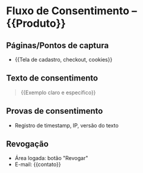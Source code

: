 # Fluxo de Consentimento – {{Produto}}

## Páginas/Pontos de captura
- {{Tela de cadastro, checkout, cookies}}

## Texto de consentimento
> {{Exemplo claro e específico}}

## Provas de consentimento
- Registro de timestamp, IP, versão do texto

## Revogação
- Área logada: botão "Revogar"
- E-mail: {{contato}}
